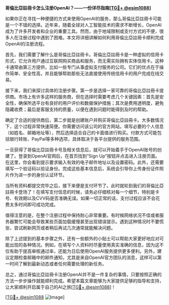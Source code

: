 **哥倫比亞註冊卡怎么注册OpenAI？——一份详尽指南[[TG💪+ @esim1088](https://t.me/s/esim1088)]**

如果你正在寻找一种便捷的方式来使用OpenAI的服务，那么哥倫比亞註冊卡可能是一个不错的选择。近年来，随着全球对人工智能技术的需求不断增长，OpenAI成为了许多开发者和企业的重要工具。然而，由于地域限制或支付方式的不便，很多人在注册过程中遇到了困难。本文将详细讲解如何利用哥倫比亞註冊卡顺利完成OpenAI的注册流程。

首先，我们需要了解什么是哥倫比亞註冊卡。哥倫比亞註冊卡是一种虚拟的信用卡形式，它允许用户通过互联网购买商品和服务，而无需实际拥有实体信用卡。这种卡通常由第三方提供，比如一些专门从事虚拟支付服务的公司。它们的优点在于操作简单、安全性高，并且能够帮助那些无法直接使用传统信用卡的用户完成在线交易。

接下来，我们来探讨具体的注册步骤。第一步是选择一家可靠的哥倫比亞註冊卡提供商。市场上有许多这样的服务商，但在选择时需要考虑几个关键因素：首先是安全性，确保所选平台有良好的用户评价和数据保护措施；其次是费用透明度，避免隐藏收费；最后是客服支持的质量，以便在遇到问题时能得到及时的帮助。

确定了合适的提供商后，第二步就是创建账户并购买哥倫比亞註冊卡。大多数情况下，这个过程非常快速简便。你需要访问该公司的官方网站，填写必要的个人信息（如姓名、邮箱地址等），然后选择适合自己的卡面值进行购买。付款方式可能包括银行转账、PayPal等多种选项，具体取决于各平台提供的服务范围。

一旦获得了哥倫比亞註冊卡号及相关信息后，就可以开始着手于OpenAI账号的创建了。登录到OpenAI官网后，在首页找到“Sign Up”按钮并点击进入注册页面。在这里，你会看到提示要求输入有效的电子邮件地址以及设置密码。此外，还需要填写一个验证码以验证身份。完成这些基本信息后，系统会引导你上传身份证件照片作为进一步的身份认证环节。

当所有资料都提交完毕之后，接下来便是支付环节了。此时就轮到我们的哥倫比亞註冊卡登场了！在填写支付信息的时候，请务必仔细核对每一个细节，特别是卡号、有效期以及CVV码是否准确无误。如果一切正常的话，支付过程应该不会花费太多时间即可成功完成。

值得注意的是，在整个注册过程中保持耐心非常重要。有时候网络状况不佳或者服务器繁忙可能会导致某些页面加载缓慢甚至出现错误提示。遇到这种情况时不要慌张，尝试刷新网页或者稍后再试几次通常就能解决问题。

除了上述提到的基本步骤之外，还有一些额外的小贴士可以帮助大家更好地应对可能出现的各种情况。例如，在填写个人资料时尽量使用真实准确的信息，因为这不仅有助于提高审核通过率，还能为日后使用OpenAI服务提供更多便利。另外，建议定期检查邮箱中的邮件通知，尤其是来自OpenAI官方团队的消息，这样可以第一时间了解到最新动态或者任何需要处理的新任务。

总之，通过哥倫比亞註冊卡注册OpenAI并不是一件复杂的事情，只要按照正确的方法一步步操作就能顺利完成。希望本篇文章能够为大家提供足够的指导和支持，让大家顺利开启属于自己的AI之旅[[TG💪+ @esim1088](https://t.me/s/esim1088)]！

[[TG💪+ @esim1088](https://t.me/s/esim1088) ![Image](https://i.postimg.cc/4NQfJmqS/Snipaste-2025-05-13-00-14-12.png)]